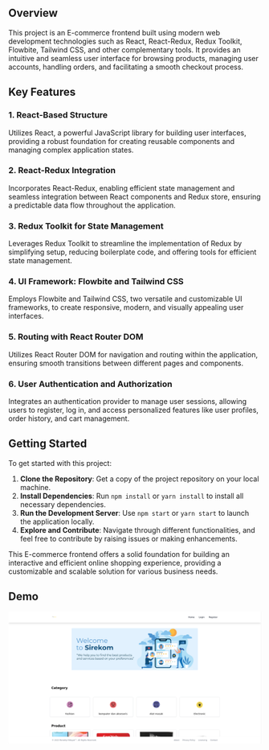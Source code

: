 ## Overview

This project is an E-commerce frontend built using modern web development technologies such as React, React-Redux, Redux Toolkit, Flowbite, Tailwind CSS, and other complementary tools. It provides an intuitive and seamless user interface for browsing products, managing user accounts, handling orders, and facilitating a smooth checkout process.

## Key Features

### 1. React-Based Structure
Utilizes React, a powerful JavaScript library for building user interfaces, providing a robust foundation for creating reusable components and managing complex application states.

### 2. React-Redux Integration
Incorporates React-Redux, enabling efficient state management and seamless integration between React components and Redux store, ensuring a predictable data flow throughout the application.

### 3. Redux Toolkit for State Management
Leverages Redux Toolkit to streamline the implementation of Redux by simplifying setup, reducing boilerplate code, and offering tools for efficient state management.

### 4. UI Framework: Flowbite and Tailwind CSS
Employs Flowbite and Tailwind CSS, two versatile and customizable UI frameworks, to create responsive, modern, and visually appealing user interfaces.

### 5. Routing with React Router DOM
Utilizes React Router DOM for navigation and routing within the application, ensuring smooth transitions between different pages and components.

### 6. User Authentication and Authorization
Integrates an authentication provider to manage user sessions, allowing users to register, log in, and access personalized features like user profiles, order history, and cart management.

## Getting Started

To get started with this project:

1. **Clone the Repository**: Get a copy of the project repository on your local machine.
2. **Install Dependencies**: Run `npm install` or `yarn install` to install all necessary dependencies.
3. **Run the Development Server**: Use `npm start` or `yarn start` to launch the application locally.
4. **Explore and Contribute**: Navigate through different functionalities, and feel free to contribute by raising issues or making enhancements.

This E-commerce frontend offers a solid foundation for building an interactive and efficient online shopping experience, providing a customizable and scalable solution for various business needs.


## Demo

<img src="./src/assets/image.png" />